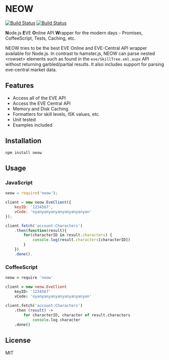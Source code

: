# NEOW
[![Build Status](https://drone.io/github.com/sseemayer/NEOW/status.png)](https://drone.io/github.com/sseemayer/NEOW/latest)
[![Build Status](https://travis-ci.org/sseemayer/NEOW.svg?branch=master)](https://travis-ci.org/sseemayer/NEOW)

**N**ode.js **E**VE **O**nline API **W**rapper for the modern days - Promises, CoffeeScript, Tests, Caching, etc.

NEOW tries to be the best EVE Online and EVE-Central API wrapper available for Node.js. In contrast to hamster.js, NEOW can parse nested &lt;rowset&gt; elements such as found in the `eve/SkillTree.xml.aspx` API without returning garbled/partial results. It also includes support for parsing eve-central market data.

## Features

  * Access all of the EVE API
  * Access the EVE Central API
  * Memory and Disk Caching
  * Formatters for skill levels, ISK values, etc.
  * Unit tested
  * Examples included

## Installation

	npm install neow

## Usage

### JavaScript

~~~javascript
neow = require('neow');

client = new neow.EveClient({
	keyID: '1234567',
	vCode: 'nyanyanyanyanyanyanyanyan'
});

client.fetch('account:Characters')
	.then(function(result){
		for(characterID in result.characters) {
			console.log(result.characters[characterID])
		}
	})
	.done().
~~~

### CoffeeScript

~~~coffeescript
neow = require 'neow'

client = new neow.EveClient
	keyID: '1234567'
	vCode: 'nyanyanyanyanyanyanyanyan'
	
client.fetch('account:Characters')
	.then (result) ->
		for characterID, character of result.characters
			console.log character
	.done()
~~~

## License
MIT
